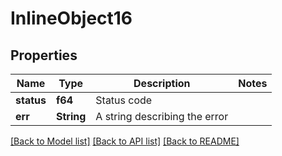 # InlineObject16

## Properties

Name | Type | Description | Notes
------------ | ------------- | ------------- | -------------
**status** | **f64** | Status code | 
**err** | **String** | A string describing the error | 

[[Back to Model list]](../README.md#documentation-for-models) [[Back to API list]](../README.md#documentation-for-api-endpoints) [[Back to README]](../README.md)


